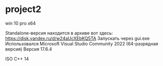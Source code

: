 # project2
win 10 pro x64

Standalone-версия находится в архиве вот здесь: https://disk.yandex.ru/d/w24aUcXEbKQ5TA  Запускать через gui.exe
Использовался Microsoft Visual Studio Community 2022 (64-разрядная версия) Версия 17.6.4

ISO C++ 14
